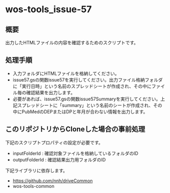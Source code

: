 # wos-tools_issue-57
## 概要
出力したHTMLファイルの内容を確認するためのスクリプトです。
## 処理手順
- 入力フォルダにHTMLファイルを格納してください。
- issue57.gsの関数issue57を実行してください。出力ファイル格納フォルダに「実行日時」という名前のスプレッドシートが作成され、その中にファイル毎の確認結果を出力します。  
- 必要があれば、issue57.gsの関数issue57Summaryを実行してください。上記スプレッドシートに「summary」という名前のシートが作成され、その中にPubMedのDEPまたはDPと年月が合わない情報を出力します。  
## このリポジトリからCloneした場合の事前処理  
下記のスクリプトプロパティの設定が必要です。  
- inputFolderId : 確認対象ファイルを格納しているフォルダのID  
- outputFolderId : 確認結果出力用フォルダのID  

下記ライブラリに依存します。  
- https://github.com/nnh/driveCommon
- wos-tools-common
